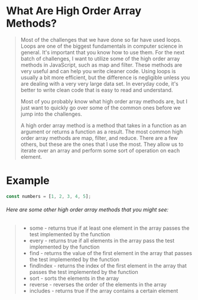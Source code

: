 # What Are High Order Array Methods?

> Most of the challenges that we have done so far have used loops. Loops are one of the biggest fundamentals in computer science in general. It's important that you know how to use them. For the next batch of challenges, I want to utilize some of the high order array methods in JavaScript, such as map and filter. These methods are very useful and can help you write cleaner code. Using loops is usually a bit more efficient, but the difference is negligible unless you are dealing with a very very large data set. In everyday code, it's better to write clean code that is easy to read and understand.
>
> Most of you probably know what high order array methods are, but I just want to quickly go over some of the common ones before we jump into the challenges.
>
> A high order array method is a method that takes in a function as an argument or returns a function as a result. The most common high order array methods are map, filter, and reduce. There are a few others, but these are the ones that I use the most. They allow us to iterate over an array and perform some sort of operation on each element.

# Example

```ts
const numbers = [1, 2, 3, 4, 5];
```

###### Here are some other high order array methods that you might see:


> - some - returns true if at least one element in the array passes the test implemented by the function
> - every - returns true if all elements in the array pass the test implemented by the function
> - find - returns the value of the first element in the array that passes the test implemented by the function
> - findIndex - returns the index of the first element in the array that passes the test implemented by the function
> - sort - sorts the elements in the array
> - reverse - reverses the order of the elements in the array
> - includes - returns true if the array contains a certain element



